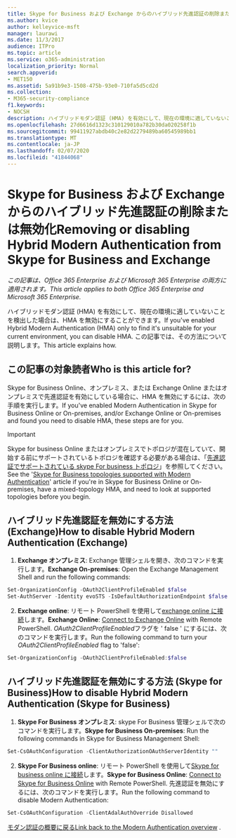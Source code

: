 ```yaml
---
title: Skype for Business および Exchange からのハイブリッド先進認証の削除または無効化
ms.author: kvice
author: kelleyvice-msft
manager: laurawi
ms.date: 11/3/2017
audience: ITPro
ms.topic: article
ms.service: o365-administration
localization_priority: Normal
search.appverid:
- MET150
ms.assetid: 5a91b9e3-1508-475b-93e0-710fa5d5cd2d
ms.collection:
- M365-security-compliance
f1.keywords:
- NOCSH
description: ハイブリッドモダン認証 (HMA) を有効にして、現在の環境に適していないことを検出した場合は、HMA を無効にすることができます。 この記事では、その方法について説明します。
ms.openlocfilehash: 27d6616d1323c310129010a782b30da020258f1b
ms.sourcegitcommit: 99411927abdb40c2e82d2279489ba60545989bb1
ms.translationtype: MT
ms.contentlocale: ja-JP
ms.lasthandoff: 02/07/2020
ms.locfileid: "41844068"
---
```

# <a name="removing-or-disabling-hybrid-modern-authentication-from-skype-for-business-and-exchange"></a><span data-ttu-id="21fd5-104">Skype for Business および Exchange からのハイブリッド先進認証の削除または無効化</span><span class="sxs-lookup"><span data-stu-id="21fd5-104">Removing or disabling Hybrid Modern Authentication from Skype for Business and Exchange</span></span>

<span data-ttu-id="21fd5-105">*この記事は、Office 365 Enterprise および Microsoft 365 Enterprise の両方に適用されます。*</span><span class="sxs-lookup"><span data-stu-id="21fd5-105">*This article applies to both Office 365 Enterprise and Microsoft 365 Enterprise.*</span></span>

<span data-ttu-id="21fd5-106">ハイブリッドモダン認証 (HMA) を有効にして、現在の環境に適していないことを検出した場合は、HMA を無効にすることができます。</span><span class="sxs-lookup"><span data-stu-id="21fd5-106">If you've enabled Hybrid Modern Authentication (HMA) only to find it's unsuitable for your current environment, you can disable HMA.</span></span> <span data-ttu-id="21fd5-107">この記事では、その方法について説明します。</span><span class="sxs-lookup"><span data-stu-id="21fd5-107">This article explains how.</span></span>
  
## <a name="who-is-this-article-for"></a><span data-ttu-id="21fd5-108">この記事の対象読者</span><span class="sxs-lookup"><span data-stu-id="21fd5-108">Who is this article for?</span></span>

<span data-ttu-id="21fd5-109">Skype for Business Online、オンプレミス、または Exchange Online またはオンプレミスで先進認証を有効にしている場合に、HMA を無効にするには、次の手順を実行します。</span><span class="sxs-lookup"><span data-stu-id="21fd5-109">If you've enabled Modern Authentication in Skype for Business Online or On-premises, and/or Exchange Online or On-premises and found you need to disable HMA, these steps are for you.</span></span>

> [!IMPORTANT]
> <span data-ttu-id="21fd5-110">Skype for business Online またはオンプレミスでトポロジが混在していて、開始する前にサポートされているトポロジを確認する必要がある場合は、「[先進認証でサポートされている skype For business トポロジ](https://technet.microsoft.com/library/mt803262.aspx)」を参照してください。</span><span class="sxs-lookup"><span data-stu-id="21fd5-110">See the '[Skype for Business topologies supported with Modern Authentication](https://technet.microsoft.com/library/mt803262.aspx)' article if you're in Skype for Business Online or On-premises, have a mixed-topology HMA, and need to look at supported topologies before you begin.</span></span>
  
## <a name="how-to-disable-hybrid-modern-authentication-exchange"></a><span data-ttu-id="21fd5-111">ハイブリッド先進認証を無効にする方法 (Exchange)</span><span class="sxs-lookup"><span data-stu-id="21fd5-111">How to disable Hybrid Modern Authentication (Exchange)</span></span>

1. <span data-ttu-id="21fd5-112">**Exchange オンプレミス**: Exchange 管理シェルを開き、次のコマンドを実行します。</span><span class="sxs-lookup"><span data-stu-id="21fd5-112">**Exchange On-premises**: Open the Exchange Management Shell and run the following commands:</span></span> 

```powershell
Set-OrganizationConfig -OAuth2ClientProfileEnabled $false
Set-AuthServer -Identity evoSTS -IsDefaultAuthorizationEndpoint $false
```

2. <span data-ttu-id="21fd5-113">**Exchange online**: リモート PowerShell を使用して[exchange online に接続](https://docs.microsoft.com/powershell/exchange/exchange-online/connect-to-exchange-online-powershell/connect-to-exchange-online-powershell)します。</span><span class="sxs-lookup"><span data-stu-id="21fd5-113">**Exchange Online**: [Connect to Exchange Online](https://docs.microsoft.com/powershell/exchange/exchange-online/connect-to-exchange-online-powershell/connect-to-exchange-online-powershell) with Remote PowerShell.</span></span> <span data-ttu-id="21fd5-114">*OAuth2ClientProfileEnabled*フラグを ' false ' にするには、次のコマンドを実行します。</span><span class="sxs-lookup"><span data-stu-id="21fd5-114">Run the following command to turn your  *OAuth2ClientProfileEnabled*  flag to 'false':</span></span>

```powershell    
Set-OrganizationConfig -OAuth2ClientProfileEnabled:$false
```
    
## <a name="how-to-disable-hybrid-modern-authentication-skype-for-business"></a><span data-ttu-id="21fd5-115">ハイブリッド先進認証を無効にする方法 (Skype for Business)</span><span class="sxs-lookup"><span data-stu-id="21fd5-115">How to disable Hybrid Modern Authentication (Skype for Business)</span></span>

1. <span data-ttu-id="21fd5-116">**Skype For Business オンプレミス**: skype For Business 管理シェルで次のコマンドを実行します。</span><span class="sxs-lookup"><span data-stu-id="21fd5-116">**Skype for Business On-premises**: Run the following commands in Skype for Business Management Shell:</span></span>

```powershell
Set-CsOAuthConfiguration -ClientAuthorizationOAuthServerIdentity ""
```

2. <span data-ttu-id="21fd5-117">**Skype For Business online**: リモート PowerShell を使用して[Skype for business online に接続](https://docs.microsoft.com/office365/enterprise/powershell/manage-skype-for-business-online-with-office-365-powershell)します。</span><span class="sxs-lookup"><span data-stu-id="21fd5-117">**Skype for Business Online**: [Connect to Skype for Business Online](https://docs.microsoft.com/office365/enterprise/powershell/manage-skype-for-business-online-with-office-365-powershell) with Remote PowerShell.</span></span> <span data-ttu-id="21fd5-118">先進認証を無効にするには、次のコマンドを実行します。</span><span class="sxs-lookup"><span data-stu-id="21fd5-118">Run the following command to disable Modern Authentication:</span></span>

```powershell    
Set-CsOAuthConfiguration -ClientAdalAuthOverride Disallowed
```

<span data-ttu-id="21fd5-119">[モダン認証の概要に戻る](hybrid-modern-auth-overview.md)</span><span class="sxs-lookup"><span data-stu-id="21fd5-119">[Link back to the Modern Authentication overview](hybrid-modern-auth-overview.md) .</span></span> 
  

